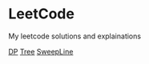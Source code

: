 # LeetCode
My leetcode solutions and explainations

[DP](https://github.com/larui529/LeetCode/tree/master/DP)
[Tree](https://github.com/larui529/LeetCode/tree/master/Tree)
[SweepLine](https://github.com/larui529/LeetCode/tree/master/SweepLine)